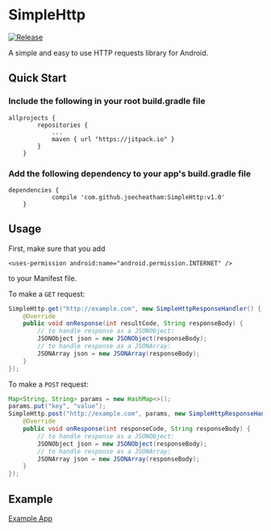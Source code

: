 # SimpleHttp
[![Release](https://jitpack.io/v/joecheatham/SimpleHttp.svg)](https://jitpack.io/#joecheatham/SimpleHttp)

A simple and easy to use HTTP requests library for Android.

## Quick Start
### Include the following in your root build.gradle file
```
allprojects {
		repositories {
			...
			maven { url "https://jitpack.io" }
		}
	}
```
### Add the following dependency to your app's build.gradle file
```
dependencies {
	        compile 'com.github.joecheatham:SimpleHttp:v1.0'
	}
```
## Usage
First, make sure that you add
```
<uses-permission android:name="android.permission.INTERNET" /> 
```
to your Manifest file.

To make a `GET` request:
```java
SimpleHttp.get("http://example.com", new SimpleHttpResponseHandler() {
	@Override
    public void onResponse(int resultCode, String responseBody) {
    	// to handle response as a JSONObject:
        JSONObject json = new JSONObject(responseBody);
        // to handle response as a JSONArray:
        JSONArray json = new JSONArray(responseBody);
    }
});
```

To make a `POST` request:
```java
Map<String, String> params = new HashMap<>();
params.put("key", "value");
SimpleHttp.post("http://example.com", params, new SimpleHttpResponseHandler() {
	@Override
    public void onResponse(int responseCode, String responseBody) {
    	// to handle response as a JSONObject:
        JSONObject json = new JSONObject(responseBody);
        // to handle response as a JSONArray:
        JSONArray json = new JSONArray(responseBody);
    }
});
```
## Example
[Example App](https://github.com/joecheatham/SimpleHttp/tree/master/sampleapp)
